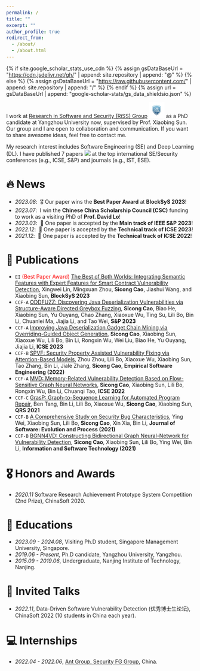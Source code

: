 ```yaml
---
permalink: /
title: ""
excerpt: ""
author_profile: true
redirect_from: 
  - /about/
  - /about.html
---
```


{% if site.google_scholar_stats_use_cdn %}
{% assign gsDataBaseUrl = "https://cdn.jsdelivr.net/gh/" | append: site.repository | append: "@" %}
{% else %}
{% assign gsDataBaseUrl = "https://raw.githubusercontent.com/" | append: site.repository | append: "/" %}
{% endif %}
{% assign url = gsDataBaseUrl | append: "google-scholar-stats/gs_data_shieldsio.json" %}

<span class='anchor' id='about-me'></span>

I work at [Research in Software and Security (RiSS) Group](http://riss.yzu.edu.cn/) <img src='./images/Riss_LOGO.jpg' style='width: 3em;'> as a PhD candidate at Yangzhou University now, supervised by Prof. Xiaobing Sun. Our group and I are open to collaboration and communication. If you want to share awesome ideas, feel free to contact me.

My research interest includes Software Engineering (SE) and Deep Learning (DL). I have published 7 papers <a href='https://scholar.google.com/citations?user=c-vPF2gAAAAJ'><img src="https://img.shields.io/endpoint?logo=Google%20Scholar&url=https%3A%2F%2Fcdn.jsdelivr.net%2Fgh%2FSicongCao%2Fsicongcao.github.io@google-scholar-stats%2Fgs_data_shieldsio.json&labelColor=f6f6f6&color=9cf&style=flat&label=citations"></a> at the top international SE/Security conferences (e.g., ICSE, S&P) and journals (e.g., IST, ESE).


# 🔥 News
- *2023.08*: &nbsp;🎖 Our paper wins the **Best Paper Award** at **BlockSyS 2023**!
- *2023.07*: &nbsp;I win the **Chinese China Scholarship Council (CSC)** funding to work as a visiting PhD of **Prof. David Lo**!
- *2023.03*: &nbsp;🎉 One paper is accepted by the **Main track of IEEE S&P 2023**!
- *2022.12*: &nbsp;🎉 One paper is accepted by the **Technical track of ICSE 2023**!
- *2021.12*: &nbsp;🎉 One paper is accepted by the **Technical track of ICSE 2022**!

# 📝 Publications 

- ``EI`` <span style="color:red">(Best Paper Award)</span> [The Best of Both Worlds: Integrating Semantic Features with Expert Features for Smart Contract Vulnerability Detection](), Xingwei Lin, Mingxuan Zhou, **Sicong Cao**, Jiashui Wang, and Xiaobing Sun, **BlockSyS 2023**
- ``CCF-A`` [ODDFUZZ: Discovering Java Deserialization Vulnerabilities via Structure-Aware Directed Greybox Fuzzing](https://ieeexplore.ieee.org/document/10179377), **Sicong Cao**, Biao He, Xiaobing Sun, Yu Ouyang, Chao Zhang, Xiaoxue Wu, Ting Su, Lili Bo, Bin Li, Chuanlei Ma, Jiajia Li, and Tao Wei, **S&P 2023**
- ``CCF-A`` [Improving Java Deserialization Gadget Chain Mining via Overriding-Guided Object Generation](https://ieeexplore.ieee.org/document/10172888), **Sicong Cao**, Xiaobing Sun, Xiaoxue Wu, Lili Bo, Bin Li, Rongxin Wu, Wei Liu, Biao He, Yu Ouyang, Jiajia Li, **ICSE 2023**
- ``CCF-B`` [SPVF: Security Property Assisted Vulnerability Fixing via Attention-Based Models](https://link.springer.com/article/10.1007/s10664-022-10216-4), Zhou Zhou, Lili Bo, Xiaoxue Wu, Xiaobing Sun, Tao Zhang, Bin Li, Jiale Zhang, **Sicong Cao**, **Empirical Software Engineering (2022)**
- ``CCF-A`` [MVD: Memory-Related Vulnerability Detection Based on Flow-Sensitive Graph Neural Networks](https://dl.acm.org/doi/10.1145/3510003.3510219), **Sicong Cao**, Xiaobing Sun, Lili Bo, Rongxin Wu, Bin Li, Chuanqi Tao, **ICSE 2022**
- ``CCF-C`` [GrasP: Graph-to-Sequence Learning for Automated Program Repair](https://ieeexplore.ieee.org/document/9724652/), Ben Tang, Bin Li, Lili Bo, Xiaoxue Wu, **Sicong Cao**, Xiaobing Sun, **QRS 2021**
- ``CCF-B`` [A Comprehensive Study on Security Bug Characteristics](https://onlinelibrary.wiley.com/doi/10.1002/smr.2376), Ying Wei, Xiaobing Sun, Lili Bo, **Sicong Cao**, Xin Xia, Bin Li, **Journal of Software: Evolution and Process (2021)**
- ``CCF-B`` [BGNN4VD: Constructing Bidirectional Graph Neural-Network for Vulnerability Detection](https://www.sciencedirect.com/science/article/abs/pii/S0950584921000586?via%3Dihub), **Sicong Cao**, Xiaobing Sun, Lili Bo, Ying Wei, Bin Li, **Information and Software Technology (2021)**

# 🎖 Honors and Awards
- *2020.11* Software Research Achievement Prototype System Competition (2nd Prize), ChinaSoft 2020. 

# 📖 Educations
- *2023.09 - 2024.08*, Visiting Ph.D student, Singapore Management University, Singapore.
- *2019.06 - Present*, Ph.D candidate, Yangzhou University, Yangzhou.
- *2015.09 - 2019.06*, Undergraduate, Nanjing Institute of Technology, Nanjing.

# 💬 Invited Talks
- *2022.11*, Data-Driven Software Vulnerability Detection (优秀博士生论坛), ChinaSoft 2022 (10 students in China each year).

# 💻 Internships
- *2022.04 - 2022.06*, [Ant Group, Security FG Group](https://www.antgroup.com/), China.
